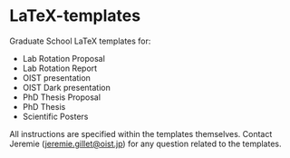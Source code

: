 # LaTeX-templates
Graduate School LaTeX templates for:
* Lab Rotation Proposal
* Lab Rotation Report
* OIST presentation
* OIST Dark presentation
* PhD Thesis Proposal
* PhD Thesis
* Scientific Posters

All instructions are specified within the templates themselves.
Contact Jeremie (jeremie.gillet@oist.jp) for any question related to the templates.
